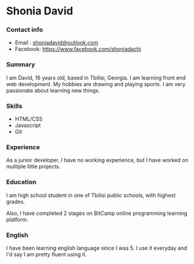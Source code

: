 # Shonia David

### Contact info
* Email : shoniadavid@outlook.com
* Facebook: https://www.facebook.com/shoniadachi

### Summary
I am David, 16 years old, based in Tbilisi, Georgia. I am learning front end web development. My hobbies are drawing and playing sports. I am very passionate about learning new things.

### Skills 
* HTML/CSS
* Javascript
* Git

### Experience
As a junior developer, I have no working experience, but I have worked on multiple little projects.


### Education
I am high school student in one of Tbilisi public schools, with highest grades.

Also, I have completed 2 stages on BitCamp online programming learning platform.

### English
I have been learning english language since I was 5. I use it everyday and I'd say I am pretty fluent using it.